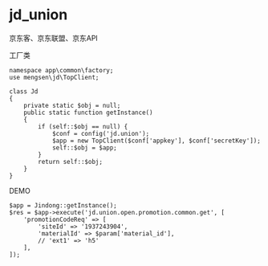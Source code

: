 # jd_union
京东客、京东联盟、京东API

工厂类

    namespace app\common\factory;
    use mengsen\jd\TopClient;

    class Jd
    {
        private static $obj = null;
        public static function getInstance()
        {
            if (self::$obj == null) {
                $conf = config('jd.union');
                $app = new TopClient($conf['appkey'], $conf['secretKey']);
                self::$obj = $app;
            }
            return self::$obj;
        }
    }


DEMO

    $app = Jindong::getInstance();
    $res = $app->execute('jd.union.open.promotion.common.get', [
        'promotionCodeReq' => [
            'siteId' => '1937243904',
            'materialId' => $param['material_id'],
            // 'ext1' => 'h5'
        ],
    ]);
